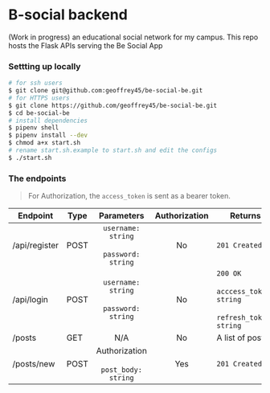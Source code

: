 # B-social backend
(Work in progress) an educational social network for my campus. This repo hosts the Flask APIs serving the Be Social App

### Settting up locally

```bash
# for ssh users
$ git clone git@github.com:geoffrey45/be-social-be.git 
# for HTTPS users
$ git clone https://github.com/geoffrey45/be-social-be.git
$ cd be-social-be
# install dependencies
$ pipenv shell
$ pipenv install --dev
$ chmod a+x start.sh
# rename start.sh.example to start.sh and edit the configs
$ ./start.sh
```

### The endpoints
> For Authorization, the `access_token` is sent as a bearer token.

| Endpoint      | Type |                  Parameters                  | Authorization | Returns                                                                |
|---------------|------|:--------------------------------------------:|:-------------:|------------------------------------------------------------------------|
| /api/register | POST | `username: string`<br><br>`password: string` |       No      | `201 Created`                                                          |
| /api/login    | POST | `username: string`<br><br>`password: string` |       No      | `200 OK`<br><br>`acccess_token: string`<br><br>`refresh_token: string` |
| /posts        | GET  |                      N/A                     |       No      | A list of posts                                                        |
| /posts/new    | POST |   Authorization<br><br>`post_body: string`   |      Yes      | `201 Created`                                                          |

